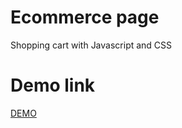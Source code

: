 # Ecommerce page
Shopping cart with Javascript and CSS

# Demo link
[DEMO](https://eshopdemo1.netlify.app/)
